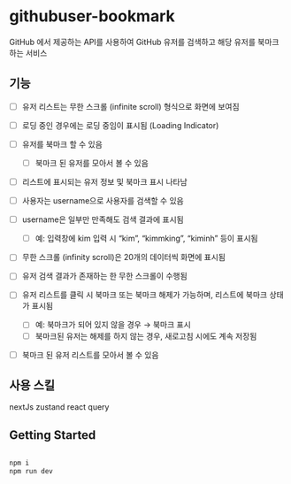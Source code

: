 # githubuser-bookmark

GitHub 에서 제공하는 API를 사용하여 GitHub 유저를 검색하고 해당 유저를 북마크 하는 서비스

## 기능

- [ ] 유저 리스트는 무한 스크롤 (infinite scroll) 형식으로 화면에 보여짐
- [ ] 로딩 중인 경우에는 로딩 중임이 표시됨 (Loading Indicator)
- [ ] 유저를 북마크 할 수 있음
    - [ ] 북마크 된 유저를 모아서 볼 수 있음
- [ ] 리스트에 표시되는 유저 정보 및 북마크 표시 나타남

- [ ] 사용자는 username으로 사용자를 검색할 수 있음
- [ ] username은 일부만 만족해도 검색 결과에 표시됨
    - [ ] 예: 입력창에 kim 입력 시 “kim”, “kimmking”, “kiminh” 등이 표시됨
- [ ] 무한 스크롤 (infinity scroll)은 20개의 데이터씩 화면에 표시됨
- [ ] 유저 검색 결과가 존재하는 한 무한 스크롤이 수행됨
- [ ] 유저 리스트를 클릭 시 북마크 또는 북마크 해제가 가능하며, 리스트에 북마크 상태가 표시됨
    - [ ] 예: 북마크가 되어 있지 않을 경우 → 북마크 표시
    - [ ] 북마크된 유저는 해제를 하지 않는 경우, 새로고침 시에도 계속 저장됨
- [ ] 북마크 된 유저 리스트를 모아서 볼 수 있음



## 사용 스킬
nextJs
zustand
react query


## Getting Started

```bash

npm i
npm run dev

```
